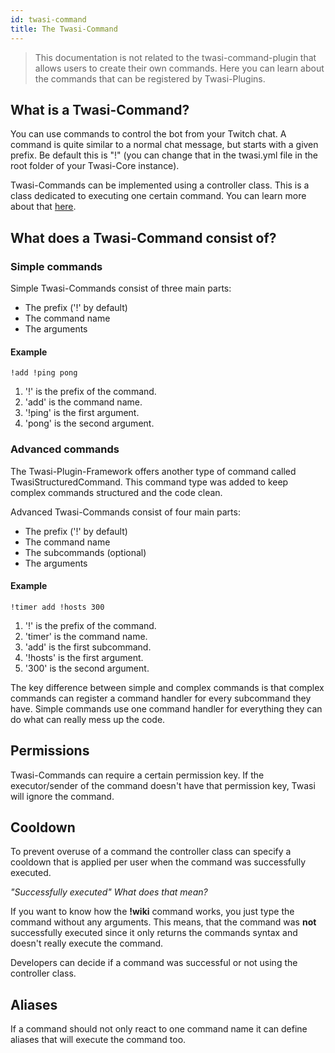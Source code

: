 ```yaml
---
id: twasi-command
title: The Twasi-Command
---
```


> This documentation is not related to the twasi-command-plugin that allows users to create their own commands. Here you can learn about the commands that can be registered by Twasi-Plugins.

## What is a Twasi-Command?

You can use commands to control the bot from your Twitch chat. A command is quite similar to a normal chat message, but starts with a given prefix. Be default this is "!" (you can change that in the twasi.yml file in the root folder of your Twasi-Core instance).

Twasi-Commands can be implemented using a controller class. This is a class dedicated to executing one certain command. You can learn more about that [here](/docs/getting-started/plugin-commands).

## What does a Twasi-Command consist of?

### Simple commands

Simple Twasi-Commands consist of three main parts:

- The prefix ('!' by default)
- The command name
- The arguments

#### Example

```
!add !ping pong
```

1. '!' is the prefix of the command.
2. 'add' is the command name.
3. '!ping' is the first argument.
4. 'pong' is the second argument.

### Advanced commands

The Twasi-Plugin-Framework offers another type of command called TwasiStructuredCommand. This command type was added to keep complex commands structured and the code clean.

Advanced Twasi-Commands consist of four main parts:

- The prefix ('!' by default)
- The command name
- The subcommands (optional)
- The arguments

#### Example

```
!timer add !hosts 300
```

1. '!' is the prefix of the command.
2. 'timer' is the command name.
3. 'add' is the first subcommand.
4. '!hosts' is the first argument.
5. '300' is the second argument.

The key difference between simple and complex commands is that complex commands can register a command handler for every subcommand they have. Simple commands use one command handler for everything they can do what can really mess up the code.

## Permissions

Twasi-Commands can require a certain permission key. If the executor/sender of the command doesn't have that permission key, Twasi will ignore the command.

## Cooldown

To prevent overuse of a command the controller class can specify a cooldown that is applied per user when the command was successfully executed.

*"Successfully executed" What does that mean?*

If you want to know how the **!wiki** command works, you just type the command without any arguments. This means, that the command was **not** successfully executed since it only returns the commands syntax and doesn't really execute the command.

Developers can decide if a command was successful or not using the controller class.

## Aliases

If a command should not only react to one command name it can define aliases that will execute the command too.